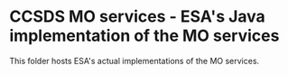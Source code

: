 CCSDS MO services - ESA's Java implementation of the MO services
============

This folder hosts ESA's actual implementations of the MO services.

